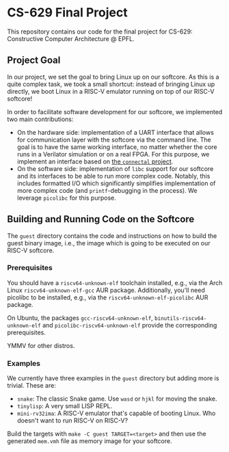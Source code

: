 # CS-629 Final Project

This repository contains our code for the final project for CS-629:
Constructive Computer Architecture @ EPFL.

## Project Goal

In our project, we set the goal to bring Linux up on our softcore.
As this is a quite complex task, we took a small shortcut: instead of bringing
Linux up directly, we boot Linux in a RISC-V emulator running on top of our
RISC-V softcore!

In order to facilitate software development for our softcore, we implemented
two main contributions:

* On the hardware side: implementation of a UART interface that allows for
  communication layer with the softcore via the command line. The goal is to
  have the same working interface, no matter whether the core runs in a
  Verilator simulation or on a real FPGA. For this purpose, we implement an
  interface based on [the `connectal`
  project](https://github.com/cambridgehackers/connectal).
* On the software side: implementation of `libc` support for our softcore and its
  interfaces to be able to run more complex code.
  Notably, this includes formatted I/O which significantly simplifies
  implementation of more complex code (and `printf`-debugging in the process).
  We leverage `picolibc` for this purpose.

## Building and Running Code on the Softcore

The `guest` directory contains the code and instructions on how to build the
guest binary image, i.e., the image which is going to be executed on our RISC-V
softcore.

### Prerequisites

You should have a `riscv64-unknown-elf` toolchain installed, e.g., via the
Arch Linux `riscv64-unknown-elf-gcc` AUR package.
Additionally, you'll need picolibc to be installed, e.g., via the
`riscv64-unknown-elf-picolibc` AUR package.

On Ubuntu, the packages `gcc-riscv64-unknown-elf`,
`binutils-riscv64-unknown-elf` and `picolibc-riscv64-unknown-elf` provide the
corresponding prerequisites.

YMMV for other distros.

### Examples

We currently have three examples in the `guest` directory but adding more is
trivial.
These are:

* `snake`: The classic Snake game. Use `wasd` or `hjkl` for moving the snake.
* `tinylisp`: A very small LISP REPL.
* `mini-rv32ima`: A RISC-V emulator that's capable of booting Linux. Who
  doesn't want to run RISC-V on RISC-V?

Build the targets with `make -C guest TARGET=<target>` and then use the
generated `mem.vmh` file as memory image for your softcore.
